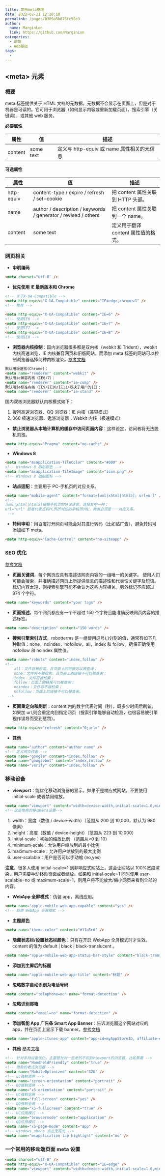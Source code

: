 ```yaml
---
title: 常用meta整理
date: 2022-02-21 12:20:10
permalink: /pages/8309a5b876fc95e3
author: 
  name: MarginLon
  link: https://github.com/MarginLon
categories: 
  - 前端
  - Web基础
tags: 
  - 
---
```


## <meta\> 元素

### 概要

meta 标签提供关于 HTML 文档的元数据。元数据不会显示在页面上，但是对于机器是可读的。它可用于浏览器（如何显示内容或重新加载页面），搜索引擎（关键词），或其他 web 服务。

<!-- more -->

**必要属性**

| 属性    | 值        | 描述                                       |
| ------- | --------- | ------------------------------------------ |
| content | some text | 定义与 http-equiv 或 name 属性相关的元信息 |

**可选属性**

| 属性       | 值                                                             | 描述                                |
| ---------- | -------------------------------------------------------------- | ----------------------------------- |
| http-equiv | content-type / expire / refresh / set-cookie                   | 把 content 属性关联到 HTTP 头部。   |
| name       | author / description / keywords / generator / revised / others | 把 content 属性关联到一个 name。    |
| content    | some text                                                      | 定义用于翻译 content 属性值的格式。 |

### 网页相关

- **申明编码**

```html
<meta charset="utf-8" />
```

- **优先使用 IE 最新版本和 Chrome**

```html
<!-- 关于X-UA-Compatible -->
<meta http-equiv="X-UA-Compatible" content="IE=edge,chrome=1" />
<!-- 推荐 -->

<meta http-equiv="X-UA-Compatible" content="IE=6" />
<!-- 使用IE6 -->
<meta http-equiv="X-UA-Compatible" content="IE=7" />
<!-- 使用IE7 -->
<meta http-equiv="X-UA-Compatible" content="IE=8" />
<!-- 使用IE8 -->
```

- **浏览器内核控制**：国内浏览器很多都是双内核（webkit 和 Trident），webkit 内核高速浏览，IE 内核兼容网页和旧版网站。而添加 meta 标签的网站可以控制浏览器选择何种内核渲染。[参考文档](http://se.360.cn/v6/help/meta.html)

```html
默认用极速核(Chrome)：
<meta name="renderer" content="webkit" />
默认用ie兼容内核（IE6/7）：
<meta name="renderer" content="ie-comp" />
默认用ie标准内核（IE9/IE10/IE11/取决于用户的IE）：
<meta name="renderer" content="ie-stand" />
```

国内双核浏览器默认内核模式如下：

1. 搜狗高速浏览器、QQ 浏览器：IE 内核（兼容模式）
2. 360 极速浏览器、遨游浏览器：Webkit 内核（极速模式）

- **禁止浏览器从本地计算机的缓存中访问页面内容**：这样设定，访问者将无法脱机浏览。

```html
<meta http-equiv="Pragma" content="no-cache" />
```

- **Windows 8**

```html
<meta name="msapplication-TileColor" content="#000" />
<!-- Windows 8 磁贴颜色 -->
<meta name="msapplication-TileImage" content="icon.png" />
<!-- Windows 8 磁贴图标 -->
```

- **站点适配**：主要用于 PC-手机页的对应关系。

```html
<meta name="mobile-agent" content="format=[wml|xhtml|html5]; url=url" />
<!--
[wml|xhtml|html5]根据手机页的协议语言，选择其中一种；
url="url" 后者代表当前PC页所对应的手机页URL，两者必须是一一对应关系。
 -->
```

- **转码申明**：用百度打开网页可能会对其进行转码（比如贴广告），避免转码可添加如下 meta。

```html
<meta http-equiv="Cache-Control" content="no-siteapp" />
```

### SEO 优化

[参考文档](http://msdn.microsoft.com/zh-cn/library/ff724016)

- **页面关键词**，每个网页应具有描述该网页内容的一组唯一的关键字。
  使用人们可能会搜索，并准确描述网页上所提供信息的描述性和代表性关键字及短语。标记内容太短，则搜索引擎可能不会认为这些内容相关。另外标记不应超过 874 个字符。

```html
<meta name="keywords" content="your tags" />
```

- **页面描述**，每个网页都应有一个不超过 150 个字符且能准确反映网页内容的描述标签。

```html
<meta name="description" content="150 words" />
```

- **搜索引擎索引方式**，robotterms 是一组使用逗号(,)分割的值，通常有如下几种取值：none，noindex，nofollow，all，index 和 follow。确保正确使用 nofollow 和 noindex 属性值。

```html
<meta name="robots" content="index,follow" />
<!--
    all：文件将被检索，且页面上的链接可以被查询；
    none：文件将不被检索，且页面上的链接不可以被查询；
    index：文件将被检索；
    follow：页面上的链接可以被查询；
    noindex：文件将不被检索；
    nofollow：页面上的链接不可以被查询。
 -->
```

- **页面重定向和刷新**：content 内的数字代表时间（秒），既多少时间后刷新。如果加 url,则会重定向到指定网页（搜索引擎能够自动检测，也很容易被引擎视作误导而受到惩罚）。

```html
<meta http-equiv="refresh" content="0;url=" />
```

- **其他**

```html
<meta name="author" content="author name" />
<!-- 定义网页作者 -->
<meta name="google" content="index,follow" />
<meta name="googlebot" content="index,follow" />
<meta name="verify" content="index,follow" />
```

### 移动设备

- **viewport**：能优化移动浏览器的显示。如果不是响应式网站，不要使用 initial-scale 或者禁用缩放。

```html
<meta name="viewport" content="width=device-width,initial-scale=1.0,minimun-scale=1.0,maximum-scale=1.0,user-scalable=no" />
<!--这是常用的移动meta设置-->
```

1. width：宽度（数值 / device-width）（范围从 200 到 10,000，默认为 980 像素）
2. height：高度（数值 / device-height）（范围从 223 到 10,000）
3. initial-scale：初始的缩放比例 （范围从>0 到 10）
4. minimum-scale：允许用户缩放到的最小比例
5. maximum-scale：允许用户缩放到的最大比例
6. user-scalable：用户是否可以手动缩 (no,yes)

**注意**，很多人使用 initial-scale=1 到非响应式网站上，这会让网站以 100%宽度渲染，用户需要手动移动页面或者缩放。如果和 initial-scale=1 同时使用 user-scalable=no 或 maximum-scale=1，则用户将不能放大/缩小网页来看到全部的内容。

- **WebApp 全屏模式**：伪装 app，离线应用。

```html
<meta name="apple-mobile-web-app-capable" content="yes" />
<!-- 启用 WebApp 全屏模式 -->
```

- **主题颜色**

```html
<meta name="theme-color" content="#11a8cd" />
```

- **隐藏状态栏/设置状态栏颜色**：只有在开启 WebApp 全屏模式时才生效。content 的值为 default | black | black-translucent 。

```html
<meta name="apple-mobile-web-app-status-bar-style" content="black-translucent" />
```

- **添加到主屏后的标题**

```html
<meta name="apple-mobile-web-app-title" content="标题" />
```

- **忽略数字自动识别为电话号码**

```html
<meta content="telephone=no" name="format-detection" />
```

- **忽略识别邮箱**

```html
<meta content="email=no" name="format-detection" />
```

- **添加智能 App 广告条 Smart App Banner**：告诉浏览器这个网站对应的 app，并在页面上显示下载 banner。[参考文档](https://developer.apple.com/library/ios/documentation/AppleApplications/Reference/SafariWebContent/PromotingAppswithAppBanners/PromotingAppswithAppBanners.html)

```html
<meta name="apple-itunes-app" content="app-id=myAppStoreID, affiliate-data=myAffiliateData, app-argument=myURL" />
```

- **其他** [参考文档](http://fex.baidu.com/blog/2014/10/html-head-tags/?qq-pf-to=pcqq.c2c)

```html
<!-- 针对手持设备优化，主要是针对一些老的不识别viewport的浏览器，比如黑莓 -->
<meta name="HandheldFriendly" content="true" />
<!-- 微软的老式浏览器 -->
<meta name="MobileOptimized" content="320" />
<!-- uc强制竖屏 -->
<meta name="screen-orientation" content="portrait" />
<!-- QQ强制竖屏 -->
<meta name="x5-orientation" content="portrait" />
<!-- UC强制全屏 -->
<meta name="full-screen" content="yes" />
<!-- QQ强制全屏 -->
<meta name="x5-fullscreen" content="true" />
<!-- UC应用模式 -->
<meta name="browsermode" content="application" />
<!-- QQ应用模式 -->
<meta name="x5-page-mode" content="app" />
<!-- windows phone 点击无高光 -->
<meta name="msapplication-tap-highlight" content="no" />
```

### 一个常用的移动端页面 meta 设置

```html
<meta charset="utf-8" />
<meta http-equiv="X-UA-Compatible" content="IE=edge" />
<meta name="viewport" content="width=device-width,initial-scale=1.0,minimun-scale=1.0,maximum-scale=1.0,user-scalable=no" />
```
